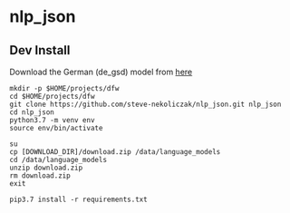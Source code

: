 # nlp_json

## Dev Install
Download the German (de_gsd) model from [here](https://stanfordnlp.github.io/stanfordnlp/models.html)

```
mkdir -p $HOME/projects/dfw
cd $HOME/projects/dfw
git clone https://github.com/steve-nekoliczak/nlp_json.git nlp_json
cd nlp_json
python3.7 -m venv env
source env/bin/activate

su
cp [DOWNLOAD_DIR]/download.zip /data/language_models
cd /data/language_models
unzip download.zip
rm download.zip
exit

pip3.7 install -r requirements.txt
```

